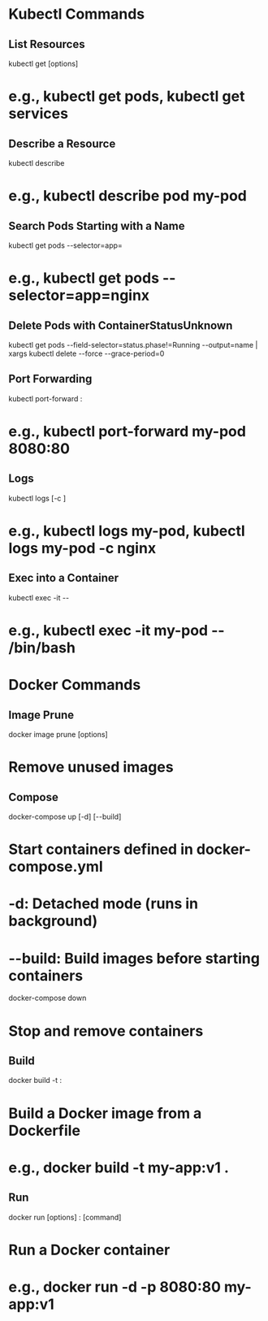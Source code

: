 # Kubectl Commands

## List Resources
kubectl get <resource-type> [options]
# e.g., kubectl get pods, kubectl get services

## Describe a Resource
kubectl describe <resource-type> <resource-name>
# e.g., kubectl describe pod my-pod

## Search Pods Starting with a Name
kubectl get pods --selector=app=<name-prefix>
# e.g., kubectl get pods --selector=app=nginx

## Delete Pods with ContainerStatusUnknown
kubectl get pods --field-selector=status.phase!=Running --output=name | xargs kubectl delete --force --grace-period=0

## Port Forwarding
kubectl port-forward <pod-name> <local-port>:<remote-port>
# e.g., kubectl port-forward my-pod 8080:80

## Logs
kubectl logs <pod-name> [-c <container-name>]
# e.g., kubectl logs my-pod, kubectl logs my-pod -c nginx

## Exec into a Container
kubectl exec -it <pod-name> -- <command>
# e.g., kubectl exec -it my-pod -- /bin/bash

# Docker Commands

## Image Prune
docker image prune [options]
# Remove unused images

## Compose
docker-compose up [-d] [--build]
# Start containers defined in docker-compose.yml
# -d: Detached mode (runs in background)
# --build: Build images before starting containers

docker-compose down
# Stop and remove containers

## Build
docker build -t <image-name>:<tag> <path>
# Build a Docker image from a Dockerfile
# e.g., docker build -t my-app:v1 .

## Run
docker run [options] <image-name>:<tag> [command]
# Run a Docker container
# e.g., docker run -d -p 8080:80 my-app:v1
